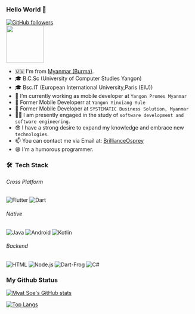 ### Hello World 👋

[![GitHub followers](https://img.shields.io/github/followers/BrillianceOsprey?style=social)](https://img.shields.io/github/followers/BrillianceOsprey?style=social)
<br><img src="https://media.giphy.com/media/M9gbBd9nbDrOTu1Mqx/giphy.gif" width="100"/>
- 🇲🇲 I'm from [Myanmar (Burma)][country].
- 🎓 B.C.Sc (University of Computer Studies Yangon)
- 🎓 Bsc.IT (European International University,Paris (EIU)) 
- 🏢 I’m currently working as mobile developer at `Yangon Promes Myanmar`
- 🏢 Former Mobile Developerr at `Yangon Yinxiang Yule`
- 🏢 Former Mobile Developer at `SYSTEMATIC Business Solution, Myanmar`
- 👨‍💻 I am presently engaged in the study of `software development and software engineering`.
- 😎 I have a strong desire to expand my knowledge and embrace new `technologies`.
- 📫 You can contact me via Email at: [BrillianceOsprey](mailto:brillianceosprey@gmail.com)
- 😄 I'm a humorous programmer.

### 🛠 &nbsp;Tech Stack

######  Cross Platform
![Flutter](https://img.shields.io/badge/-Flutter-333333?style=flat&logo=flutter&logoColor=46d1fd)
![Dart](https://img.shields.io/badge/-Dart-333333?style=flat&logo=dart&logoColor=46d1fd)

######  Native
![Java](https://img.shields.io/badge/-Java-333333?style=flat&logo=Java&logoColor=FFA518)
![Android](https://img.shields.io/badge/-Android-333333?style=flat&logo=android)
![Kotlin](https://img.shields.io/badge/-Kotlin-333333?style=flat&logo=kotlin)

######  Backend
![HTML](https://img.shields.io/badge/-HTML-333333?style=flat&logo=HTML5)
![Node.js](https://img.shields.io/badge/node-js?style=plastic&logo=node&logoColor=ffffff&label=node-js&labelColor=%23026E00&color=ffffff)
![Dart-Frog](https://img.shields.io/badge/dart-frog?style=plastic&logo=dart&logoColor=%235FCD8D&label=dart-frog&labelColor=grey&color=blue)
![C#](https://img.shields.io/badge/c-sharp?style=plastic&logo=C%23&logoColor=ffffff&label=C%23&labelColor=%2321AF90&color=%23515151)

### My Github Status

<!-- https://github.com/anuraghazra/github-readme-stats -->

[![Myat Soe's GitHub stats](https://github-readme-stats.vercel.app/api?username=BrillianceOsprey&theme=dracula&show_icons=true&locale=en)](https://github.com/BrillianceOsprey)

[![Top Langs](https://github-readme-stats.vercel.app/api/top-langs/?username=BrillianceOsprey&layout=compact&theme=dracula)](https://github.com/BrillianceOsprey)

[country]: https://en.wikipedia.org/wiki/Myanmar

